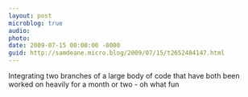 ```yaml
---
layout: post
microblog: true
audio: 
photo: 
date: 2009-07-15 00:00:00 -0000
guid: http://samdeane.micro.blog/2009/07/15/t2652484147.html
---
```

Integrating two branches of a large body of code that have both been worked on heavily for a month or two - oh what fun
